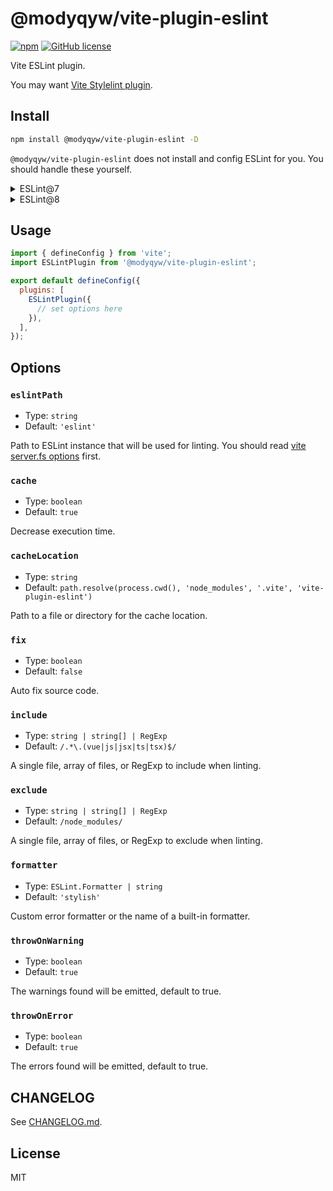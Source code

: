 # @modyqyw/vite-plugin-eslint

[![npm](https://img.shields.io/npm/v/@modyqyw/vite-plugin-eslint)](https://www.npmjs.com/package/@modyqyw/vite-plugin-eslint)
[![GitHub license](https://img.shields.io/github/license/ModyQyW/vite-plugin-eslint)](https://github.com/ModyQyW/vite-plugin-eslint/blob/master/LICENSE)

Vite ESLint plugin.

You may want [Vite Stylelint plugin](https://github.com/ModyQyW/vite-plugin-stylelint).

## Install

```sh
npm install @modyqyw/vite-plugin-eslint -D
```

`@modyqyw/vite-plugin-eslint` does not install and config ESLint for you. You should handle these yourself.

<details>

<summary>ESLint@7</summary>

```sh
npm install eslint@^7 @types/eslint@^7 -D
```

</details>

<details>

<summary>ESLint@8</summary>

```sh
npm install eslint@^8 @types/eslint@^8 -D
```

</details>

## Usage

```js
import { defineConfig } from 'vite';
import ESLintPlugin from '@modyqyw/vite-plugin-eslint';

export default defineConfig({
  plugins: [
    ESLintPlugin({
      // set options here
    }),
  ],
});
```

## Options

### `eslintPath`

- Type: `string`
- Default: `'eslint'`

Path to ESLint instance that will be used for linting. You should read [vite server.fs options](https://vitejs.dev/config/#server-fs-strict) first.

### `cache`

- Type: `boolean`
- Default: `true`

Decrease execution time.

### `cacheLocation`

- Type: `string`
- Default: `path.resolve(process.cwd(), 'node_modules', '.vite', 'vite-plugin-eslint')`

Path to a file or directory for the cache location.

### `fix`

- Type: `boolean`
- Default: `false`

Auto fix source code.

### `include`

- Type: `string | string[] | RegExp`
- Default: `/.*\.(vue|js|jsx|ts|tsx)$/`

A single file, array of files, or RegExp to include when linting.

### `exclude`

- Type: `string | string[] | RegExp`
- Default: `/node_modules/`

A single file, array of files, or RegExp to exclude when linting.

### `formatter`

- Type: `ESLint.Formatter | string`
- Default: `'stylish'`

Custom error formatter or the name of a built-in formatter.

### `throwOnWarning`

- Type: `boolean`
- Default: `true`

The warnings found will be emitted, default to true.

### `throwOnError`

- Type: `boolean`
- Default: `true`

The errors found will be emitted, default to true.

## CHANGELOG

See [CHANGELOG.md](./CHANGELOG.md).

## License

MIT
